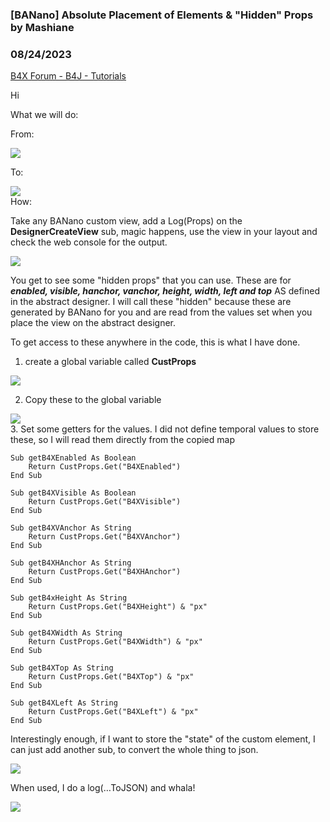 ### [BANano] Absolute Placement of Elements & "Hidden" Props by Mashiane
### 08/24/2023
[B4X Forum - B4J - Tutorials](https://www.b4x.com/android/forum/threads/149787/)

Hi  
  
What we will do:  
  
From:  
  
![](https://www.b4x.com/android/forum/attachments/145102)  
  
To:  
  
![](https://www.b4x.com/android/forum/attachments/145101)  
How:  
  
Take any BANano custom view, add a Log(Props) on the **DesignerCreateView** sub, magic happens, use the view in your layout and check the web console for the output.  
  
![](https://www.b4x.com/android/forum/attachments/145094)  
  
You get to see some "hidden props" that you can use. These are for ***enabled, visible, hanchor, vanchor, height, width, left and top*** AS defined in the abstract designer. I will call these "hidden" because these are generated by BANano for you and are read from the values set when you place the view on the abstract designer.  
  
To get access to these anywhere in the code, this is what I have done.  
  
1. create a global variable called **CustProps**  
  
![](https://www.b4x.com/android/forum/attachments/145095)  
  
2. Copy these to the global variable  
  
![](https://www.b4x.com/android/forum/attachments/145097)  
3. Set some getters for the values. I did not define temporal values to store these, so I will read them directly from the copied map  
  

```B4X
Sub getB4XEnabled As Boolean  
    Return CustProps.Get("B4XEnabled")  
End Sub  
  
Sub getB4XVisible As Boolean  
    Return CustProps.Get("B4XVisible")  
End Sub  
  
Sub getB4XVAnchor As String  
    Return CustProps.Get("B4XVAnchor")  
End Sub  
  
Sub getB4XHAnchor As String  
    Return CustProps.Get("B4XHAnchor")  
End Sub  
  
Sub getB4xHeight As String  
    Return CustProps.Get("B4XHeight") & "px"  
End Sub  
  
Sub getB4XWidth As String  
    Return CustProps.Get("B4XWidth") & "px"  
End Sub  
  
Sub getB4XTop As String  
    Return CustProps.Get("B4XTop") & "px"  
End Sub  
  
Sub getB4XLeft As String  
    Return CustProps.Get("B4XLeft") & "px"  
End Sub
```

  
  
Interestingly enough, if I want to store the "state" of the custom element, I can just add another sub, to convert the whole thing to json.  
  
![](https://www.b4x.com/android/forum/attachments/145098)  
  
When used, I do a log(…ToJSON) and whala!  
  
![](https://www.b4x.com/android/forum/attachments/145099)